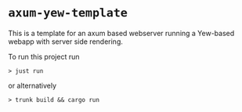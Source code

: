 # `axum-yew-template`

This is a template for an axum based webserver running a Yew-based webapp with server side rendering.

To run this project run
```console
> just run
```
or alternatively
```console
> trunk build && cargo run
```
